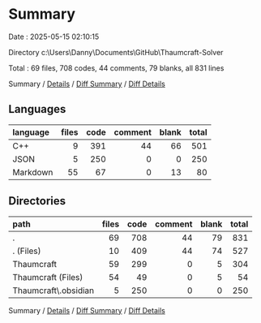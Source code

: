 # Summary

Date : 2025-05-15 02:10:15

Directory c:\\Users\\Danny\\Documents\\GitHub\\Thaumcraft-Solver

Total : 69 files,  708 codes, 44 comments, 79 blanks, all 831 lines

Summary / [Details](details.md) / [Diff Summary](diff.md) / [Diff Details](diff-details.md)

## Languages
| language | files | code | comment | blank | total |
| :--- | ---: | ---: | ---: | ---: | ---: |
| C++ | 9 | 391 | 44 | 66 | 501 |
| JSON | 5 | 250 | 0 | 0 | 250 |
| Markdown | 55 | 67 | 0 | 13 | 80 |

## Directories
| path | files | code | comment | blank | total |
| :--- | ---: | ---: | ---: | ---: | ---: |
| . | 69 | 708 | 44 | 79 | 831 |
| . (Files) | 10 | 409 | 44 | 74 | 527 |
| Thaumcraft | 59 | 299 | 0 | 5 | 304 |
| Thaumcraft (Files) | 54 | 49 | 0 | 5 | 54 |
| Thaumcraft\\.obsidian | 5 | 250 | 0 | 0 | 250 |

Summary / [Details](details.md) / [Diff Summary](diff.md) / [Diff Details](diff-details.md)